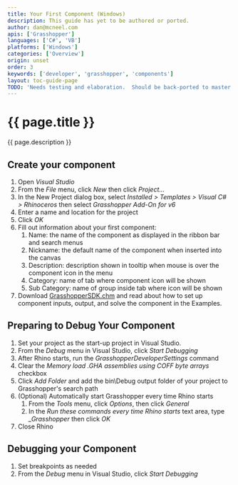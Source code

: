 ```yaml
---
title: Your First Component (Windows)
description: This guide has yet to be authored or ported.
author: dan@mcneel.com
apis: ['Grasshopper']
languages: ['C#', 'VB']
platforms: ['Windows']
categories: ['Overview']
origin: unset
order: 3
keywords: ['developer', 'grasshopper', 'components']
layout: toc-guide-page
TODO: 'Needs testing and elaboration.  Should be back-ported to master (Rhino 5)'
---
```


# {{ page.title }}

{{ page.description }}

## Create your component
1. Open *Visual Studio*
2. From the *File* menu, click *New* then click *Project...*
3. In the New Project dialog box, select *Installed > Templates > Visual C# > Rhinoceros* then select *Grasshopper Add-On for v6*
4. Enter a name and location for the project
5. Click *OK*
6. Fill out information about your first component:
    1. Name: the name of the component as displayed in the ribbon bar and search menus  
    2. Nickname: the default name of the component when inserted into the canvas
    3. Description: description shown in tooltip when mouse is over the component icon in the menu
    4. Category: name of tab where component icon will be shown
    5. Sub Category: name of group inside tab where icon will be shown
6. Download [GrasshopperSDK.chm](http://s3.amazonaws.com/files.na.mcneel.com/grasshopper/1.0/docs/en/GrasshopperSDK.chm) and read about how to set up component inputs, output, and solve the component in the Examples.

## Preparing to Debug Your Component
1. Set your project as the start-up project in Visual Studio.
2. From the *Debug* menu in Visual Studio, click *Start Debugging*
3. After Rhino starts, run the *GrasshopperDeveloperSettings* command
4. Clear the *Memory load .GHA assemblies using COFF byte arrays* checkbox
5. Click *Add Folder* and add the bin\Debug output folder of your project to Grasshopper's search path
6. (Optional) Automatically start Grasshopper every time Rhino starts
    1. From the *Tools* menu, click *Options*, then click *General*
    2. In the *Run these commands every time Rhino starts* text area, type *_Grasshopper* then click *OK*
7. Close Rhino

## Debugging your Component
1. Set breakpoints as needed
2. From the *Debug* menu in Visual Studio, click *Start Debugging*
